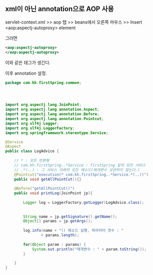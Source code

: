 ## xml이 아닌 annotation으로 AOP 사용



servlet-context.xml >> aop 탭 >> beans에서 오른쪽 마우스 >> Insert \<aop:aspectj-autoproxy\> element   





그러면 

```xml
<aop:aspectj-autoproxy>
</aop:aspectj-autoproxy>
```

 

이와 같은 태그가 생긴다.   





이후 annotation 설정.

```java
package com.kh.firstSpring.common;




import org.aspectj.lang.JoinPoint;
import org.aspectj.lang.annotation.Aspect;
import org.aspectj.lang.annotation.Before;
import org.aspectj.lang.annotation.Pointcut;
import org.slf4j.Logger;
import org.slf4j.LoggerFactory;
import org.springframework.stereotype.Service;

@Service
@Aspect
public class LogAdvice {
	
	// * : 모든 반환형 
	// com.kh.firstSpring..*Service : firstSpring 밑의 모든 서비스 
	// .*(..) : 그 서비스 아래의 모든 메소드(매개변수 상관하지 않는다.)
	@Pointcut("execution(* com.kh.firstSpring..*Service.*(..))")
	public void getAllPointCut(){}
	
	@Before("getAllPointCut()")
	public void printLog(JoinPoint jp){
		
		Logger log = LoggerFactory.getLogger(LogAdvice.class);
		
		
		String name = jp.getSignature().getName();
		Object[] params = jp.getArgs();
		
		log.info(name + "() 메소드 실행, 파라미터 갯수 : " 
				+ params.length);
		
		for(Object param : params) {
			System.out.println("매개변수 : " + param.toString());
		}
		
	}
}


```



